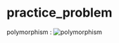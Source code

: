 # practice_problem
polymorphism : ![polymorphism](https://github.com/mehedipro3/practice_problem/assets/128135301/6c640ae2-5bf1-425b-bd60-90865c99ad48)
